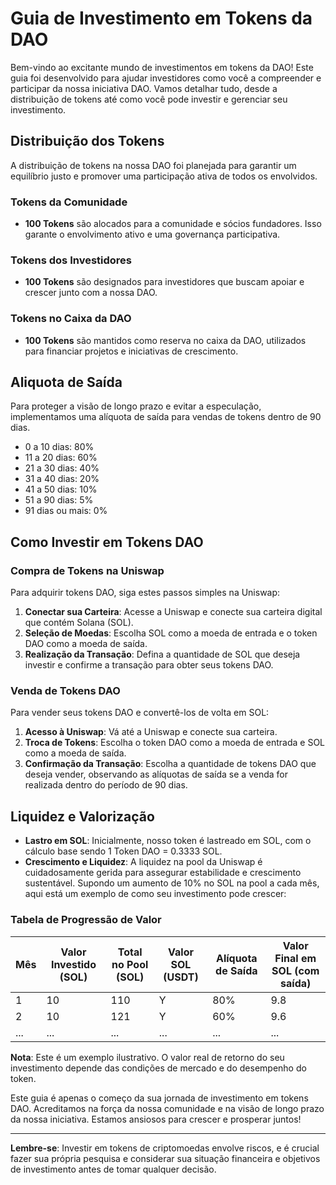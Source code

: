 # Guia de Investimento em Tokens da DAO

Bem-vindo ao excitante mundo de investimentos em tokens da DAO! Este guia foi desenvolvido para ajudar investidores como você a compreender e participar da nossa iniciativa DAO. Vamos detalhar tudo, desde a distribuição de tokens até como você pode investir e gerenciar seu investimento.

## Distribuição dos Tokens

A distribuição de tokens na nossa DAO foi planejada para garantir um equilíbrio justo e promover uma participação ativa de todos os envolvidos.

### Tokens da Comunidade
- **100 Tokens** são alocados para a comunidade e sócios fundadores. Isso garante o envolvimento ativo e uma governança participativa.

### Tokens dos Investidores
- **100 Tokens** são designados para investidores que buscam apoiar e crescer junto com a nossa DAO.

### Tokens no Caixa da DAO
- **100 Tokens** são mantidos como reserva no caixa da DAO, utilizados para financiar projetos e iniciativas de crescimento.

## Aliquota de Saída

Para proteger a visão de longo prazo e evitar a especulação, implementamos uma alíquota de saída para vendas de tokens dentro de 90 dias.

- 0 a 10 dias: 80%
- 11 a 20 dias: 60%
- 21 a 30 dias: 40%
- 31 a 40 dias: 20%
- 41 a 50 dias: 10%
- 51 a 90 dias: 5%
- 91 dias ou mais: 0%

## Como Investir em Tokens DAO

### Compra de Tokens na Uniswap
Para adquirir tokens DAO, siga estes passos simples na Uniswap:

1. **Conectar sua Carteira**: Acesse a Uniswap e conecte sua carteira digital que contém Solana (SOL).
2. **Seleção de Moedas**: Escolha SOL como a moeda de entrada e o token DAO como a moeda de saída.
3. **Realização da Transação**: Defina a quantidade de SOL que deseja investir e confirme a transação para obter seus tokens DAO.

### Venda de Tokens DAO
Para vender seus tokens DAO e convertê-los de volta em SOL:

1. **Acesso à Uniswap**: Vá até a Uniswap e conecte sua carteira.
2. **Troca de Tokens**: Escolha o token DAO como a moeda de entrada e SOL como a moeda de saída.
3. **Confirmação da Transação**: Escolha a quantidade de tokens DAO que deseja vender, observando as alíquotas de saída se a venda for realizada dentro do período de 90 dias.

## Liquidez e Valorização

- **Lastro em SOL**: Inicialmente, nosso token é lastreado em SOL, com o cálculo base sendo 1 Token DAO = 0.3333 SOL.
- **Crescimento e Liquidez**: A liquidez na pool da Uniswap é cuidadosamente gerida para assegurar estabilidade e crescimento sustentável. Supondo um aumento de 10% no SOL na pool a cada mês, aqui está um exemplo de como seu investimento pode crescer:

### Tabela de Progressão de Valor

| Mês | Valor Investido (SOL) | Total no Pool (SOL) | Valor SOL (USDT) | Alíquota de Saída | Valor Final em SOL (com saída) |
|-----|-----------------------|---------------------|------------------|-------------------|---------------------------------|
| 1   | 10                    | 110                 | Y                | 80%               | 9.8                              |
| 2   | 10                    | 121                 | Y                | 60%               | 9.6                              |
| ... | ...                   | ...                 | ...              | ...               | ...                              |

**Nota**: Este é um exemplo ilustrativo. O valor real de retorno do seu investimento depende das condições de mercado e do desempenho do token.

Este guia é apenas o começo da sua jornada de investimento em tokens DAO. Acreditamos na força da nossa comunidade e na visão de longo prazo da nossa iniciativa. Estamos ansiosos para crescer e prosperar juntos!

---

**Lembre-se**: Investir em tokens de criptomoedas envolve riscos, e é crucial fazer sua própria pesquisa e considerar sua situação financeira e objetivos de investimento antes de tomar qualquer decisão.